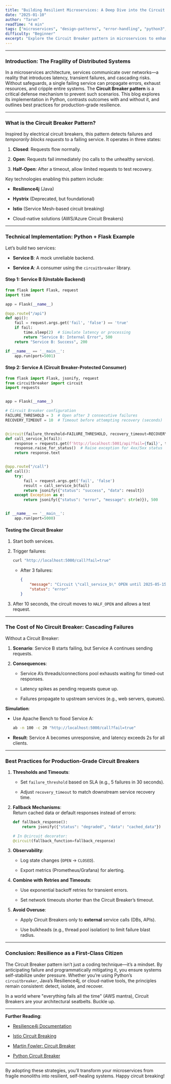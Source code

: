 ```yaml
---
title: "Building Resilient Microservices: A Deep Dive into the Circuit Breaker Pattern"
date: "2025-01-10"
author: "Tarun"
readTime: "4 min"
tags: ["microservices", "design-patterns", "error-handling", "python3", "fault-tolerance", "resilience", "circuit-breaker", "resilienceengineering", "api-resilience"]
difficulty: "Beginner"
excerpt: "Explore the Circuit Breaker pattern in microservices to enhance system resilience using Python, with implementation strategies and best practices"
---
```

---

### **Introduction: The Fragility of Distributed Systems**

In a microservices architecture, services communicate over networks—a reality that introduces latency, transient failures, and cascading risks. Without safeguards, a single failing service can propagate errors, exhaust resources, and cripple entire systems. The **Circuit Breaker pattern** is a critical defense mechanism to prevent such scenarios. This blog explores its implementation in Python, contrasts outcomes with and without it, and outlines best practices for production-grade resilience.

---

### **What is the Circuit Breaker Pattern?**

Inspired by electrical circuit breakers, this pattern detects failures and *temporarily blocks requests* to a failing service. It operates in three states:

1. **Closed**: Requests flow normally.
    
2. **Open**: Requests fail immediately (no calls to the unhealthy service).
    
3. **Half-Open**: After a timeout, allow limited requests to test recovery.
    

Key technologies enabling this pattern include:

* **Resilience4j** (Java)
    
* **Hystrix** (Deprecated, but foundational)
    
* **Istio** (Service Mesh-based circuit breaking)
    
* Cloud-native solutions (AWS/Azure Circuit Breakers)
    

---

### **Technical Implementation: Python + Flask Example**

Let’s build two services:

* **Service B**: A mock unreliable backend.
    
* **Service A**: A consumer using the `circuitbreaker` library.
    

#### **Step 1: Service B (Unstable Backend)**

```python
from flask import Flask, request  
import time  

app = Flask(__name__)  

@app.route("/api")  
def api():  
    fail = request.args.get('fail', 'false') == 'true'  
    if fail:  
        time.sleep(2)  # Simulate latency or processing  
        return "Service B: Internal Error", 500  
    return "Service B: Success", 200  

if __name__ == '__main__':  
    app.run(port=5001)  
```

#### **Step 2: Service A (Circuit Breaker-Protected Consumer)**

```python
from flask import Flask, jsonify, request
from circuitbreaker import circuit
import requests


app = Flask(__name__)

# Circuit Breaker configuration
FAILURE_THRESHOLD = 3  # Open after 3 consecutive failures
RECOVERY_TIMEOUT = 10  # Timeout before attempting recovery (seconds)


@circuit(failure_threshold=FAILURE_THRESHOLD, recovery_timeout=RECOVERY_TIMEOUT)
def call_service_b(fail):
    response = requests.get(f'http://localhost:5001/api?fail={fail}', timeout=3)
    response.raise_for_status()  # Raise exception for 4xx/5xx status
    return response.text


@app.route("/call")
def call():
    try:
        fail = request.args.get('fail', 'false')
        result = call_service_b(fail)
        return jsonify({"status": "success", "data": result})
    except Exception as e:
        return jsonify({"status": "error", "message": str(e)}), 500


if __name__ == '__main__':
    app.run(port=5000)
```

#### **Testing the Circuit Breaker**

1. Start both services.
    
2. Trigger failures:
    
    ```bash
    curl "http://localhost:5000/call?fail=true"
    ```
    
    * After 3 failures:
        
        ```json
        {
            "message": "Circuit \"call_service_b\" OPEN until 2025-05-15 08:40:21.758729+00:00 (4 failures, 8 sec remaining) (last_failure: HTTPError('500 Server Error: INTERNAL SERVER ERROR for url: http://localhost:5001/api?fail=true'))",
            "status": "error"
        }
        ```
        
3. After 10 seconds, the circuit moves to `HALF_OPEN` and allows a test request.
    

---

### **The Cost of No Circuit Breaker: Cascading Failures**

Without a Circuit Breaker:

1. **Scenario**: Service B starts failing, but Service A continues sending requests.
    
2. **Consequences**:
    
    * Service A’s threads/connections pool exhausts waiting for timed-out responses.
        
    * Latency spikes as pending requests queue up.
        
    * Failures propagate to upstream services (e.g., web servers, queues).
        

**Simulation**:

* Use Apache Bench to flood Service A:
    
    ```bash
    ab -n 100 -c 20 "http://localhost:5000/call?fail=true"
    ```
    
* **Result**: Service A becomes unresponsive, and latency exceeds 2s for all clients.
    

---

### **Best Practices for Production-Grade Circuit Breakers**

1. **Thresholds and Timeouts**:
    
    * Set `failure_threshold` based on SLA (e.g., 5 failures in 30 seconds).
        
    * Adjust `recovery_timeout` to match downstream service recovery time.
        
2. **Fallback Mechanisms**:  
    Return cached data or default responses instead of errors:
    
    ```python
    def fallback_response():  
        return jsonify({"status": "degraded", "data": "cached_data"})  
    
    # In @circuit decorator:  
    @circuit(fallback_function=fallback_response)
    ```
    
3. **Observability**:
    
    * Log state changes (`OPEN` → `CLOSED`).
        
    * Export metrics (Prometheus/Grafana) for alerting.
        
4. **Combine with Retries and Timeouts**:
    
    * Use exponential backoff retries for transient errors.
        
    * Set network timeouts shorter than the Circuit Breaker’s timeout.
        
5. **Avoid Overuse**:
    
    * Apply Circuit Breakers only to **external** service calls (DBs, APIs).
        
    * Use bulkheads (e.g., thread pool isolation) to limit failure blast radius.
        

---

### **Conclusion: Resilience as a First-Class Citizen**

The Circuit Breaker pattern isn’t just a coding technique—it’s a mindset. By anticipating failure and programmatically mitigating it, you ensure systems self-stabilize under pressure. Whether you’re using Python’s `circuitbreaker`, Java’s Resilience4j, or cloud-native tools, the principles remain consistent: detect, isolate, and recover.

In a world where "everything fails all the time" (AWS mantra), Circuit Breakers are your architectural seatbelts. Buckle up.

---

**Further Reading**:

* [Resilience4j Documentation](https://resilience4j.readme.io/)
    
* [Istio Circuit Breaking](https://istio.io/latest/docs/tasks/traffic-management/circuit-breaking/)
    
* [Martin Fowler: Circuit Breaker](https://martinfowler.com/bliki/CircuitBreaker.html)
    
* [Python Circuit Breaker](https://github.com/fabfuel/circuitbreaker)
    

---

By adopting these strategies, you’ll transform your microservices from fragile monoliths into resilient, self-healing systems. Happy circuit breaking!
